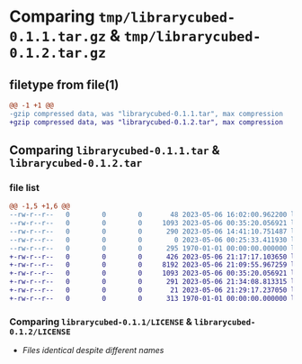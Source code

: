 # Comparing `tmp/librarycubed-0.1.1.tar.gz` & `tmp/librarycubed-0.1.2.tar.gz`

## filetype from file(1)

```diff
@@ -1 +1 @@
-gzip compressed data, was "librarycubed-0.1.1.tar", max compression
+gzip compressed data, was "librarycubed-0.1.2.tar", max compression
```

## Comparing `librarycubed-0.1.1.tar` & `librarycubed-0.1.2.tar`

### file list

```diff
@@ -1,5 +1,6 @@
--rw-r--r--   0        0        0       48 2023-05-06 16:02:00.962200 librarycubed-0.1.1/librarycubed/__init__.py
--rw-r--r--   0        0        0     1093 2023-05-06 00:35:20.056921 librarycubed-0.1.1/LICENSE
--rw-r--r--   0        0        0      290 2023-05-06 14:41:10.751487 librarycubed-0.1.1/pyproject.toml
--rw-r--r--   0        0        0        0 2023-05-06 00:25:33.411930 librarycubed-0.1.1/README.md
--rw-r--r--   0        0        0      295 1970-01-01 00:00:00.000000 librarycubed-0.1.1/PKG-INFO
+-rw-r--r--   0        0        0      426 2023-05-06 21:17:17.103650 librarycubed-0.1.2/librarycubed/__init__.py
+-rw-r--r--   0        0        0     8192 2023-05-06 21:09:55.967259 librarycubed-0.1.2/librarycubed/blockchain.db
+-rw-r--r--   0        0        0     1093 2023-05-06 00:35:20.056921 librarycubed-0.1.2/LICENSE
+-rw-r--r--   0        0        0      291 2023-05-06 21:34:08.813315 librarycubed-0.1.2/pyproject.toml
+-rw-r--r--   0        0        0       21 2023-05-06 21:29:17.237050 librarycubed-0.1.2/README.rst
+-rw-r--r--   0        0        0      313 1970-01-01 00:00:00.000000 librarycubed-0.1.2/PKG-INFO
```

### Comparing `librarycubed-0.1.1/LICENSE` & `librarycubed-0.1.2/LICENSE`

 * *Files identical despite different names*

